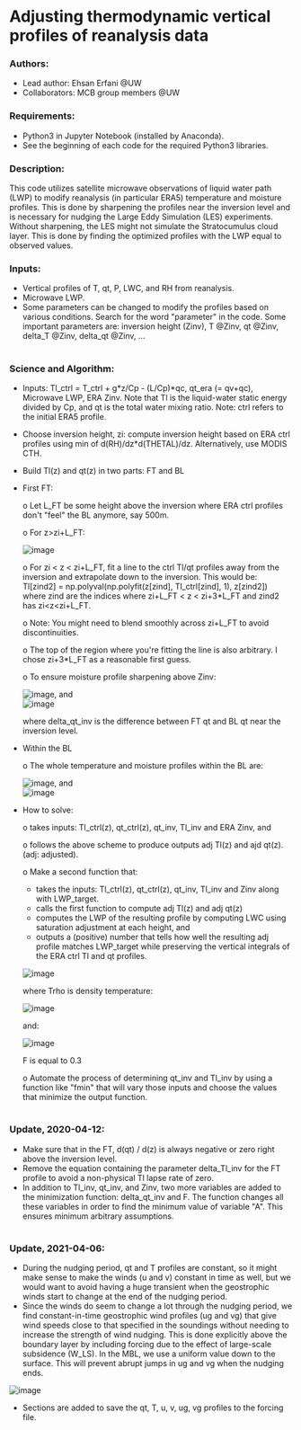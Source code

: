 # Adjusting thermodynamic vertical profiles of reanalysis data

### Authors:
- Lead author: Ehsan Erfani @UW
- Collaborators: MCB group members @UW 

### Requirements:
- Python3 in Jupyter Notebook (installed by Anaconda).
- See the beginning of each code for the required Python3 libraries.

### Description:
This code utilizes satellite microwave observations of liquid water path (LWP) to modify reanalysis (in particular ERA5) temperature and moisture profiles. 
This is done by sharpening the profiles near the inversion level and is necessary for nudging the Large Eddy Simulation (LES) experiments. 
Without sharpening, the LES might not simulate the Stratocumulus cloud layer. This is done by finding the optimized profiles with the LWP equal to observed values.

### Inputs:
- Vertical profiles of T, qt, P, LWC, and RH from reanalysis.
- Microwave LWP.
- Some parameters can be changed to modify the profiles based on various conditions. Search for the word "parameter" in the code. Some important parameters are: inversion height (Zinv), T @Zinv, qt @Zinv, delta_T @Zinv, delta_qt @Zinv, ...



# 
### Science and Algorithm:


- Inputs: Tl_ctrl = T_ctrl + g*z/Cp - (L/Cp)*qc, qt_era (= qv+qc), Microwave LWP, ERA Zinv. Note that Tl is the liquid-water static energy divided by Cp, and
          qt is the total water mixing ratio.
          Note: ctrl refers to the initial ERA5 profile.
- Choose inversion height, zi: compute inversion height based on ERA ctrl profiles using min of d(RH)/dz*d(THETAL)/dz. 
                                Alternatively, use MODIS CTH.
- Build Tl(z) and qt(z) in two parts: FT and BL
- First FT: 

   o Let L_FT be some height above the inversion where ERA ctrl profiles don't "feel" the BL anymore, say 500m. 
   
   o For z>zi+L_FT:
   
   ![image](https://user-images.githubusercontent.com/28571068/114354208-c1f22f80-9b22-11eb-80be-0f83fd212239.png)
   
   o For zi < z < zi+L_FT, fit a line to the ctrl Tl/qt profiles away from the inversion and extrapolate down to the inversion. 
     This would be: Tl[zind2] = np.polyval(np.polyfit(z[zind], Tl_ctrl[zind], 1), z[zind2]) where zind are the indices where zi+L_FT < z < zi+3*L_FT 
     and zind2 has zi<z<zi+L_FT.  
   
   o Note: You might need to blend smoothly across zi+L_FT to avoid discontinuities.  
   
   o The top of the region where you're fitting the line is also arbitrary.  I chose  zi+3*L_FT as a reasonable first guess.

   o To ensure moisture profile sharpening above Zinv:
   
   ![image](https://user-images.githubusercontent.com/28571068/114354720-755b2400-9b23-11eb-9e33-8bf7f2b58b9c.png),  and   
   ![image](https://user-images.githubusercontent.com/28571068/114359502-e51fdd80-9b28-11eb-8b77-2c3397b62526.png)

    where delta_qt_inv is the difference between FT qt and BL qt near the inversion level.    


- Within the BL

  o The whole temperature and moisture profiles within the BL are:
  
  ![image](https://user-images.githubusercontent.com/28571068/114353870-5f992f00-9b22-11eb-971e-3b4117bb60bd.png),  and   
  ![image](https://user-images.githubusercontent.com/28571068/114354023-8e170a00-9b22-11eb-8887-9a104dd91545.png)
  

- How to solve:

  o takes inputs: Tl_ctrl(z), qt_ctrl(z), qt_inv, Tl_inv and ERA Zinv, and

  o follows the above scheme to produce outputs adj Tl(z) and ajd qt(z). (adj: adjusted).  

  o Make a second function that:

     - takes the inputs: Tl_ctrl(z), qt_ctrl(z), qt_inv, Tl_inv and Zinv along with LWP_target.
     - calls the first function to compute adj Tl(z) and adj qt(z)
     - computes the LWP of the resulting profile by computing LWC using saturation adjustment at each height, and
     - outputs a (positive) number that tells how well the resulting adj profile matches LWP_target while preserving the vertical integrals of the ERA ctrl Tl and qt profiles.

     ![image](https://user-images.githubusercontent.com/28571068/114470180-54d2ae80-9ba3-11eb-973c-e9bf943794a3.png)

     where Trho is density temperature:

     ![image](https://user-images.githubusercontent.com/28571068/114353678-2660bf00-9b22-11eb-8ac2-09bd2a062c7a.png)
  
     and:

     ![image](https://user-images.githubusercontent.com/28571068/114360809-4ac09980-9b2a-11eb-80e7-68c0175d7ad6.png)

     F is equal to 0.3

  o Automate the process of determining qt_inv and Tl_inv by using a function like "fmin" that will vary those inputs and choose the values that minimize the output function. 



# 
### Update, 2020-04-12:

- Make sure that in the FT, d(qt) / d(z) is always negative or zero right above the inversion level.
- Remove the equation containing the parameter delta_Tl_inv for the FT profile to avoid a non-physical Tl lapse rate of zero.
- In addition to Tl_inv, qt_inv, and Zinv, two more variables are added to the minimization function: delta_qt_inv and F. The function changes all these variables in order to find the minimum value of variable "A". This ensures minimum arbitrary assumptions.



# 
### Update, 2021-04-06:

- During the nudging period, qt and T profiles are constant, so it might make sense to make the winds (u and v) constant in time as well, but we would want to avoid having a huge transient when the geostrophic winds start to change at the end of the nudging period. 
- Since the winds do seem to change a lot through the nudging period, we find constant-in-time geostrophic wind profiles (ug and vg) that give wind speeds close to that specified in the soundings without needing to increase the strength of wind nudging. This is done explicitly above the boundary layer by including forcing due to the effect of large-scale subsidence (W_LS). In the MBL, we use a uniform value down to the surface. This will prevent abrupt jumps in ug and vg when the nudging ends.

![image](https://user-images.githubusercontent.com/28571068/162072925-216a373f-68f8-41ad-bc0d-b5751ce7001a.png)

- Sections are added to save the qt, T, u, v, ug, vg profiles to the forcing file.
